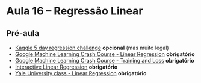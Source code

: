 # Aula 16 – Regressão Linear

## Pré-aula


 - [Kaggle 5 day regression challenge](https://www.kaggle.com/rtatman/the-5-day-regression-challenge/notebook) **opcional** (mas muito legal)
 - [Google Machine Learning Crash Course - Linear Regression](https://developers.google.com/machine-learning/crash-course/descending-into-ml/linear-regression) **obrigatório**
 - [Google Machine Learning Crash Course - Training and Loss](https://developers.google.com/machine-learning/crash-course/descending-into-ml/training-and-loss) **obrigatório**
 - [Interactive Linear Regression](https://www.geogebra.org/m/xC6zq7Zv) **obrigatório**
 - [Yale University class - Linear Regression](http://www.stat.yale.edu/Courses/1997-98/101/linreg.htm) **obrigatório**

